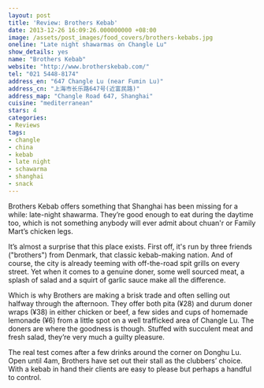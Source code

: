 ```yaml
---
layout: post
title: 'Review: Brothers Kebab'
date: 2013-12-26 16:09:26.000000000 +08:00
image: /assets/post_images/food_covers/brothers-kebabs.jpg
oneline: "Late night shawarmas on Changle Lu"
show_details: yes
name: "Brothers Kebab"
website: "http://www.brotherskebab.com/"
tel: "021 5448-8174"
address_en: "647 Changle Lu (near Fumin Lu)"
address_cn: "上海市长乐路647号(近富民路)"
address_map: "Changle Road 647, Shanghai"
cuisine: "mediterranean"
stars: 4
categories:
- Reviews
tags:
- changle
- china
- kebab
- late night
- schawarma
- shanghai
- snack
---
```

Brothers Kebab offers something that Shanghai has been missing for a while: late-night shawarma. They’re good enough to eat during the daytime too, which is not something anybody will ever admit about chuan'r or Family Mart’s chicken legs.

It’s almost a surprise that this place exists. First off, it's run by three friends ("brothers") from Denmark, that classic kebab-making nation. And of course, the city is already teeming with off-the-road spit grills on every street. Yet when it comes to a genuine doner, some well sourced meat, a splash of salad and a squirt of garlic sauce make all the difference.

Which is why Brothers are making a brisk trade and often selling out halfway through the afternoon. They offer both pita (¥28) and durum doner wraps (¥38) in either chicken or beef, a few sides and cups of homemade lemonade (¥6) from a little spot on a well trafficked area of Changle Lu. The doners are where the goodness is though. Stuffed with succulent meat and fresh salad, they’re very much a guilty pleasure.

The real test comes after a few drinks around the corner on Donghu Lu. Open until 4am, Brothers have set out their stall as the clubbers’ choice. With a kebab in hand their clients are easy to please but perhaps a handful to control.